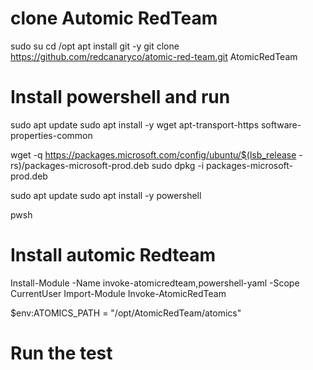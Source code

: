 # clone Automic RedTeam 
sudo su 
cd /opt
apt install git -y 
git clone https://github.com/redcanaryco/atomic-red-team.git AtomicRedTeam
 
 
# Install powershell and run 
sudo apt update
sudo apt install -y wget apt-transport-https software-properties-common
 
wget -q https://packages.microsoft.com/config/ubuntu/$(lsb_release -rs)/packages-microsoft-prod.deb
sudo dpkg -i packages-microsoft-prod.deb
 
sudo apt update
sudo apt install -y powershell
 
pwsh
 
 
# Install automic Redteam
Install-Module -Name invoke-atomicredteam,powershell-yaml -Scope CurrentUser
Import-Module Invoke-AtomicRedTeam
 
$env:ATOMICS_PATH = "/opt/AtomicRedTeam/atomics"
 
 
# Run the test
